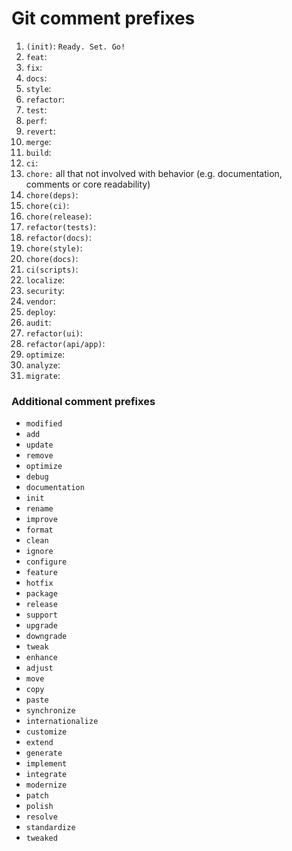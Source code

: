 # Git comment prefixes

1. `(init)`: `Ready. Set. Go!`
2. `feat`:
3. `fix`:
4. `docs`:
5. `style`:
6. `refactor`:
7. `test`:
8. `perf`:
9. `revert`:
10. `merge`:
11. `build`:
12. `ci`:
13. `chore:` all that not involved with behavior (e.g. documentation, comments or core readability)
14. `chore(deps)`:
15. `chore(ci)`:
16. `chore(release)`:
17. `refactor(tests)`:
18. `refactor(docs)`:
19. `chore(style)`:
20. `chore(docs)`:
21. `ci(scripts)`:
22. `localize`:
23. `security`:
24. `vendor`:
25. `deploy`:
26. `audit`:
27. `refactor(ui)`:
28. `refactor(api/app)`:
29. `optimize`:
30. `analyze`:
31. `migrate`:

### Additional comment prefixes
- `modified`
- `add`
- `update`
- `remove`
- `optimize`
- `debug`
- `documentation`
- `init`
- `rename`
- `improve`
- `format`
- `clean`
- `ignore`
- `configure`
- `feature`
- `hotfix`
- `package`
- `release`
- `support`
- `upgrade`
- `downgrade`
- `tweak`
- `enhance`
- `adjust`
- `move`
- `copy`
- `paste`
- `synchronize`
- `internationalize`
- `customize`
- `extend`
- `generate`
- `implement`
- `integrate`
- `modernize`
- `patch`
- `polish`
- `resolve`
- `standardize`
- `tweaked`